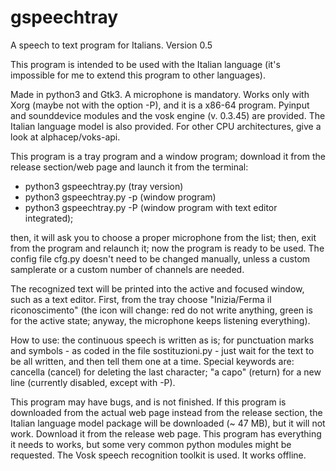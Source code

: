 # gspeechtray
A speech to text program for Italians. Version 0.5

This program is intended to be used with the Italian language (it's impossible for me to extend this program to other languages).

Made in python3 and Gtk3. A microphone is mandatory. Works only with Xorg (maybe not with the option -P), and it is a x86-64 program. Pyinput and sounddevice modules and the vosk engine (v. 0.3.45) are provided. The Italian language model is also provided. For other CPU architectures, give a look at alphacep/voks-api.

This program is a tray program and a window program; download it from the release section/web page and launch it from the terminal:

- python3 gspeechtray.py (tray version)
- python3 gspeechtray.py -p (window program)
- python3 gspeechtray.py -P (window program with text editor integrated);

then, it will ask you to choose a proper microphone from the list; then, exit from the program and relaunch it; now the program is ready to be used. The config file cfg.py doesn't need to be changed manually, unless a custom samplerate or a custom number of channels are needed.

The recognized text will be printed into the active and focused window, such as a text editor. First, from the tray choose "Inizia/Ferma il riconoscimento" (the icon will change: red do not write anything, green is for the active state; anyway, the microphone keeps listening everything). 

How to use: the continuous speech is written as is; for punctuation marks and symbols - as coded in the file sostituzioni.py - just wait for the text to be all written, and then tell them one at a time. Special keywords are: cancella (cancel) for deleting the last character; "a capo" (return) for a new line (currently disabled, except with -P).

This program may have bugs, and is not finished. If this program is downloaded from the actual web page instead from the release section, the Italian language model package will be downloaded (~ 47 MB), but it will not work. Download it from the release web page. This program has everything it needs to works, but some very common python modules might be requested. The Vosk speech recognition toolkit is used. It works offline.
